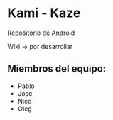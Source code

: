 # Kami - Kaze
Repositorio de Android

Wiki -> por desarrollar

## Miembros del equipo:

- Pablo
- Jose
- Nico
- Oleg
